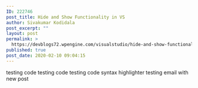 ```yaml
---
ID: 222746
post_title: Hide and Show Functionality in VS
author: Sivakumar Kodidala
post_excerpt: ""
layout: post
permalink: >
  https://devblogs72.wpengine.com/visualstudio/hide-and-show-functionality-in-vs/
published: true
post_date: 2020-02-10 09:04:15
---
```

testing code testing code testing code syntax highlighter testing email with new post